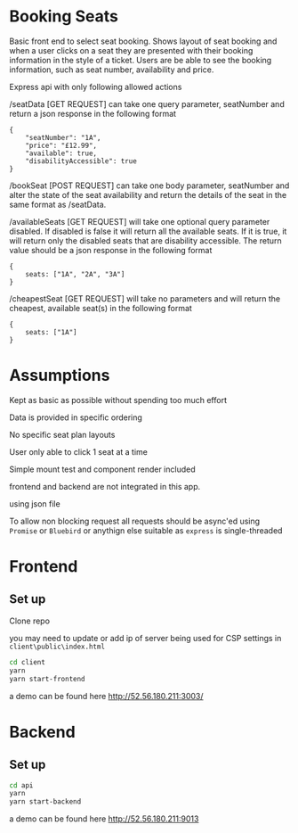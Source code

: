 # Booking Seats

Basic front end to select seat booking. Shows layout of seat booking and when a user clicks on a seat they are presented with their booking information in the style of a ticket.  Users are be able to see the booking information, such as seat number, availability and price.

Express api with only following allowed actions

/seatData [GET REQUEST] can take one query parameter, seatNumber and return a json response in the following format

    {
        "seatNumber": "1A",
        "price": "£12.99",
        "available": true,
        "disabilityAccessible": true
    }
    
/bookSeat [POST REQUEST] can take one body parameter, seatNumber and alter the state of the seat availability and return the details of the seat in the same format as /seatData.

/availableSeats [GET REQUEST] will take one optional query parameter disabled. If disabled is false it will return all the available seats. If it is true, it will return only the disabled seats that are disability accessible. The return value should be a json response in the following format

    {
        seats: ["1A", "2A", "3A"]
    }
    
/cheapestSeat [GET REQUEST] will take no parameters and will return the cheapest, available seat(s) in the following format

    {
        seats: ["1A"]
    }

# Assumptions

Kept as basic as possible without spending too much effort

Data is provided in specific ordering

No specific seat plan layouts

User only able to click 1 seat at a time

Simple mount test and component render included

frontend and backend are not integrated in this app.

using json file

To allow non blocking request all requests should be async'ed using `Promise` or `Bluebird` or anythign else suitable as `express` is single-threaded


# Frontend

## Set up

Clone repo

you may need to update or add ip of server being used for CSP settings in `client\public\index.html`

```bash
cd client
yarn
yarn start-frontend
```


a demo can be found here http://52.56.180.211:3003/

# Backend

## Set up

```bash
cd api
yarn
yarn start-backend
```



a demo can be found here http://52.56.180.211:9013

